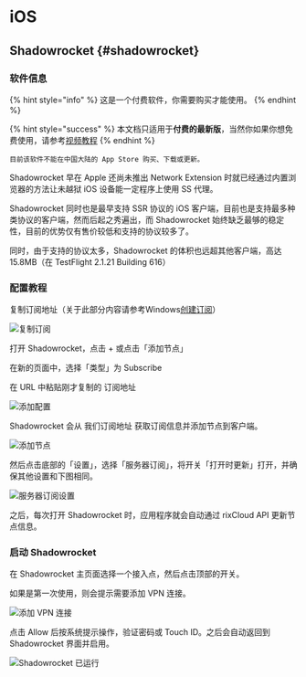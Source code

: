 # iOS

## Shadowrocket {#shadowrocket}

### 软件信息

{% hint style="info" %}
这是一个付费软件，你需要购买才能使用。
{% endhint %}

{% hint style="success" %}
本文档只适用于**付费的最新版**，当然你如果你想免费使用，请参考[视频教程](https://baidot.cn/jc/)
{% endhint %}

`目前该软件不能在中国大陆的 App Store 购买、下载或更新。`

Shadowrocket 早在 Apple 还尚未推出 Network Extension 时就已经通过内置浏览器的方法让未越狱 iOS 设备能一定程序上使用 SS 代理。

Shadowrocket 同时也是最早支持 SSR 协议的 iOS 客户端，目前也是支持最多种类协议的客户端，然而后起之秀遍出，而 Shadowrocket 始终缺乏最够的稳定性，目前的优势仅有售价较低和支持的协议较多了。

同时，由于支持的协议太多，Shadowrocket 的体积也远超其他客户端，高达 15.8MB（在 TestFlight 2.1.21 Building 616）

### 配置教程

复制订阅地址（关于此部分内容请参考Windows[创建订阅](https://doc.biwcloud.com/windows#chuang-jian-ding-yue-lian-jie)）

![&#x590D;&#x5236;&#x8BA2;&#x9605;](.gitbook/assets/image%20%2810%29.png)

打开 Shadowrocket，点击 + 或点击「添加节点」

在新的页面中，选择「类型」为 Subscribe

在 URL 中粘贴刚才复制的 订阅地址

![&#x6DFB;&#x52A0;&#x914D;&#x7F6E;](.gitbook/assets/image%20%2821%29.png)

Shadowrocket 会从 我们订阅地址 获取订阅信息并添加节点到客户端。

![&#x6DFB;&#x52A0;&#x8282;&#x70B9;](.gitbook/assets/image%20%283%29.png)

然后点击底部的「设置」，选择「服务器订阅」，将开关「打开时更新」打开，并确保其他设置和下图相同。

![&#x670D;&#x52A1;&#x5668;&#x8BA2;&#x9605;&#x8BBE;&#x7F6E;](https://rixcloud-1255365801.file.myqcloud.com/image/9ab0p.jpg)

之后，每次打开 Shadowrocket 时，应用程序就会自动通过 rixCloud API 更新节点信息。

### 启动 Shadowrocket

在 Shadowrocket 主页面选择一个接入点，然后点击顶部的开关。

如果是第一次使用，则会提示需要添加 VPN 连接。

![&#x6DFB;&#x52A0; VPN &#x8FDE;&#x63A5;](https://rixcloud-1255365801.file.myqcloud.com/image/4rd8k.jpg)

点击 Allow 后按系统提示操作，验证密码或 Touch ID。之后会自动返回到 Shadowrocket 界面并启用。

![Shadowrocket &#x5DF2;&#x8FD0;&#x884C;](https://rixcloud-1255365801.file.myqcloud.com/image/pe5iq.jpg)

